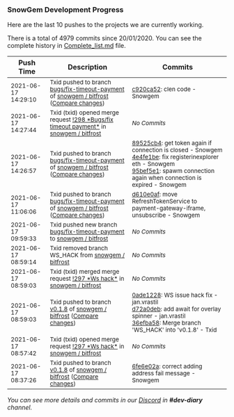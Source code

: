 
### SnowGem Development Progress

Here are the last 10 pushes to the projects we are currently working.

There is a total of 4979 commits since 20/01/2020. You can see the complete history in
 [Complete_list.md](Complete_list.md) file.

| Push Time | Description | Commits |
| --- | --- | --- |
| <sub>2021-06-17 14:29:10</sub> | <sub>Txid pushed to branch [bugs/fix\-timeout\-payment](https://gitlab.com/snowgem/bitfrost/commits/bugs/fix-timeout-payment) of [snowgem / bitfrost](https://gitlab.com/snowgem/bitfrost) ([Compare changes](https://gitlab.com/snowgem/bitfrost/compare/95bef5e16d4d4cc251a48d5f78b542fed3f7fa99...c920ca5246e06bf08f015f4e1982922ca3ce73d9))</sub> | <sub>[c920ca52](https://gitlab.com/snowgem/bitfrost/-/commit/c920ca5246e06bf08f015f4e1982922ca3ce73d9): clen code - Snowgem</sub> |
| <sub>2021-06-17 14:27:44</sub> | <sub>Txid (txid) opened merge request [\!298 \*Bugs/fix timeout payment\*](https://gitlab.com/snowgem/bitfrost/-/merge_requests/298) in [snowgem / bitfrost](https://gitlab.com/snowgem/bitfrost)</sub> | <sub>_No Commits_</sub> |
| <sub>2021-06-17 14:26:57</sub> | <sub>Txid pushed to branch [bugs/fix\-timeout\-payment](https://gitlab.com/snowgem/bitfrost/commits/bugs/fix-timeout-payment) of [snowgem / bitfrost](https://gitlab.com/snowgem/bitfrost) ([Compare changes](https://gitlab.com/snowgem/bitfrost/compare/d610e0afdb3a8b5c58b4cfc666ff95fd0e940a74...95bef5e16d4d4cc251a48d5f78b542fed3f7fa99))</sub> | <sub>[89525cb4](https://gitlab.com/snowgem/bitfrost/-/commit/89525cb43fc88ff296e5f472f9fef8545d4fc8a0): get token again if connection is closed - Snowgem<br>[4e4fe1be](https://gitlab.com/snowgem/bitfrost/-/commit/4e4fe1be42b6017003c26c2cd6b7c292760402de): fix registerinexplorer eth - Snowgem<br>[95bef5e1](https://gitlab.com/snowgem/bitfrost/-/commit/95bef5e16d4d4cc251a48d5f78b542fed3f7fa99): spawm connection again when connection is expired - Snowgem</sub> |
| <sub>2021-06-17 11:06:06</sub> | <sub>Txid pushed to branch [bugs/fix\-timeout\-payment](https://gitlab.com/snowgem/bitfrost/commits/bugs/fix-timeout-payment) of [snowgem / bitfrost](https://gitlab.com/snowgem/bitfrost) ([Compare changes](https://gitlab.com/snowgem/bitfrost/compare/3882a8c4e8acef25a75fc10c1f22bf3cdc13d5fd...d610e0afdb3a8b5c58b4cfc666ff95fd0e940a74))</sub> | <sub>[d610e0af](https://gitlab.com/snowgem/bitfrost/-/commit/d610e0afdb3a8b5c58b4cfc666ff95fd0e940a74): move RefreshTokenService to payment-gateway-iframe, unsubscribe - Snowgem</sub> |
| <sub>2021-06-17 09:59:33</sub> | <sub>Txid pushed new branch [bugs/fix\-timeout\-payment](https://gitlab.com/snowgem/bitfrost/commits/bugs/fix-timeout-payment) to [snowgem / bitfrost](https://gitlab.com/snowgem/bitfrost)</sub> | <sub>_No Commits_</sub> |
| <sub>2021-06-17 08:59:14</sub> | <sub>Txid removed branch WS_HACK from [snowgem / bitfrost](https://gitlab.com/snowgem/bitfrost)</sub> | <sub>_No Commits_</sub> |
| <sub>2021-06-17 08:59:03</sub> | <sub>Txid (txid) merged merge request [\!297 \*Ws hack\*](https://gitlab.com/snowgem/bitfrost/-/merge_requests/297) in [snowgem / bitfrost](https://gitlab.com/snowgem/bitfrost)</sub> | <sub>_No Commits_</sub> |
| <sub>2021-06-17 08:59:03</sub> | <sub>Txid pushed to branch [v0\.1\.8](https://gitlab.com/snowgem/bitfrost/commits/v0.1.8) of [snowgem / bitfrost](https://gitlab.com/snowgem/bitfrost) ([Compare changes](https://gitlab.com/snowgem/bitfrost/compare/6fe6e02ad30e46da7f8395f2a3db6506f60aaba6...36efba58864c1e17170ff29d02835a8c48e2d1f4))</sub> | <sub>[0ade1228](https://gitlab.com/snowgem/bitfrost/-/commit/0ade1228685c22a9739aae1b6b327683d123b814): WS issue hack fix - jan.vrastil<br>[d72a0deb](https://gitlab.com/snowgem/bitfrost/-/commit/d72a0deb8c29828fdf4fd28557f58a3a78f80b8d): add await for overlay spinner - jan.vrastil<br>[36efba58](https://gitlab.com/snowgem/bitfrost/-/commit/36efba58864c1e17170ff29d02835a8c48e2d1f4): Merge branch 'WS_HACK' into 'v0.1.8' - Txid</sub> |
| <sub>2021-06-17 08:57:42</sub> | <sub>Txid (txid) opened merge request [\!297 \*Ws hack\*](https://gitlab.com/snowgem/bitfrost/-/merge_requests/297) in [snowgem / bitfrost](https://gitlab.com/snowgem/bitfrost)</sub> | <sub>_No Commits_</sub> |
| <sub>2021-06-17 08:37:26</sub> | <sub>Txid pushed to branch [v0\.1\.8](https://gitlab.com/snowgem/bitfrost/commits/v0.1.8) of [snowgem / bitfrost](https://gitlab.com/snowgem/bitfrost) ([Compare changes](https://gitlab.com/snowgem/bitfrost/compare/86dd3442f231fe854ec6d00ed2170520a8d686ec...6fe6e02ad30e46da7f8395f2a3db6506f60aaba6))</sub> | <sub>[6fe6e02a](https://gitlab.com/snowgem/bitfrost/-/commit/6fe6e02ad30e46da7f8395f2a3db6506f60aaba6): correct adding address fail message - Snowgem</sub> |

_You can see more details and commits in our [Discord](https://discord.gg/zumGnbg) in **#dev-diary** channel._
